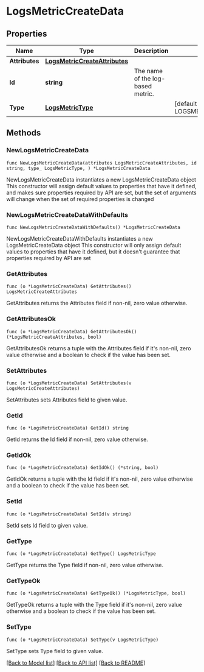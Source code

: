 # LogsMetricCreateData

## Properties

Name | Type | Description | Notes
------------ | ------------- | ------------- | -------------
**Attributes** | [**LogsMetricCreateAttributes**](LogsMetricCreateAttributes.md) |  | 
**Id** | **string** | The name of the log-based metric. | 
**Type** | [**LogsMetricType**](LogsMetricType.md) |  | [default to LOGSMETRICTYPE_LOGS_METRICS]

## Methods

### NewLogsMetricCreateData

`func NewLogsMetricCreateData(attributes LogsMetricCreateAttributes, id string, type_ LogsMetricType, ) *LogsMetricCreateData`

NewLogsMetricCreateData instantiates a new LogsMetricCreateData object
This constructor will assign default values to properties that have it defined,
and makes sure properties required by API are set, but the set of arguments
will change when the set of required properties is changed

### NewLogsMetricCreateDataWithDefaults

`func NewLogsMetricCreateDataWithDefaults() *LogsMetricCreateData`

NewLogsMetricCreateDataWithDefaults instantiates a new LogsMetricCreateData object
This constructor will only assign default values to properties that have it defined,
but it doesn't guarantee that properties required by API are set

### GetAttributes

`func (o *LogsMetricCreateData) GetAttributes() LogsMetricCreateAttributes`

GetAttributes returns the Attributes field if non-nil, zero value otherwise.

### GetAttributesOk

`func (o *LogsMetricCreateData) GetAttributesOk() (*LogsMetricCreateAttributes, bool)`

GetAttributesOk returns a tuple with the Attributes field if it's non-nil, zero value otherwise
and a boolean to check if the value has been set.

### SetAttributes

`func (o *LogsMetricCreateData) SetAttributes(v LogsMetricCreateAttributes)`

SetAttributes sets Attributes field to given value.


### GetId

`func (o *LogsMetricCreateData) GetId() string`

GetId returns the Id field if non-nil, zero value otherwise.

### GetIdOk

`func (o *LogsMetricCreateData) GetIdOk() (*string, bool)`

GetIdOk returns a tuple with the Id field if it's non-nil, zero value otherwise
and a boolean to check if the value has been set.

### SetId

`func (o *LogsMetricCreateData) SetId(v string)`

SetId sets Id field to given value.


### GetType

`func (o *LogsMetricCreateData) GetType() LogsMetricType`

GetType returns the Type field if non-nil, zero value otherwise.

### GetTypeOk

`func (o *LogsMetricCreateData) GetTypeOk() (*LogsMetricType, bool)`

GetTypeOk returns a tuple with the Type field if it's non-nil, zero value otherwise
and a boolean to check if the value has been set.

### SetType

`func (o *LogsMetricCreateData) SetType(v LogsMetricType)`

SetType sets Type field to given value.



[[Back to Model list]](../README.md#documentation-for-models) [[Back to API list]](../README.md#documentation-for-api-endpoints) [[Back to README]](../README.md)


